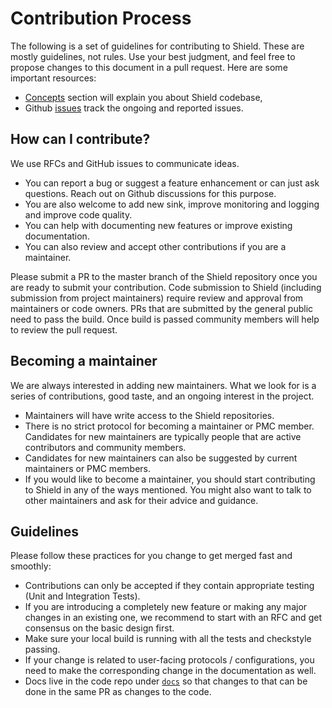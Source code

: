 # Contribution Process

The following is a set of guidelines for contributing to Shield. These are mostly guidelines, not rules. Use your best judgment, and feel free to propose changes to this document in a pull request. Here are some important resources:

* [Concepts]() section will explain you about Shield codebase,
* Github [issues](https://github.com/odpf/shield/issues) track the ongoing and reported issues.

## How can I contribute?

We use RFCs and GitHub issues to communicate ideas.

* You can report a bug or suggest a feature enhancement or can just ask questions. Reach out on Github discussions for this purpose.
* You are also welcome to add new sink, improve monitoring and logging and improve code quality.
* You can help with documenting new features or improve existing documentation.
* You can also review and accept other contributions if you are a maintainer.

Please submit a PR to the master branch of the Shield repository once you are ready to submit your contribution. Code submission to Shield \(including submission from project maintainers\) require review and approval from maintainers or code owners. PRs that are submitted by the general public need to pass the build. Once build is passed community members will help to review the pull request.

## Becoming a maintainer

We are always interested in adding new maintainers. What we look for is a series of contributions, good taste, and an ongoing interest in the project.

* Maintainers will have write access to the Shield repositories.
* There is no strict protocol for becoming a maintainer or PMC member. Candidates for new maintainers are typically people that are active contributors and community members.
* Candidates for new maintainers can also be suggested by current maintainers or PMC members.
* If you would like to become a maintainer, you should start contributing to Shield in any of the ways mentioned. You might also want to talk to other maintainers and ask for their advice and guidance.

## Guidelines

Please follow these practices for you change to get merged fast and smoothly:

* Contributions can only be accepted if they contain appropriate testing \(Unit and Integration Tests\).
* If you are introducing a completely new feature or making any major changes in an existing one, we recommend to start with an RFC and get consensus on the basic design first.
* Make sure your local build is running with all the tests and checkstyle passing.
* If your change is related to user-facing protocols / configurations, you need to make the corresponding change in the documentation as well.
* Docs live in the code repo under [`docs`](https://github.com/odpf/shield/blob/main/docs/README.md) so that changes to that can be done in the same PR as changes to the code.

